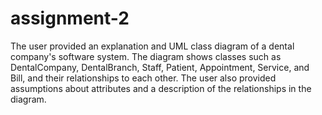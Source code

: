 # assignment-2
The user provided an explanation and UML class diagram of a dental company's software system. The diagram shows classes such as DentalCompany, DentalBranch, Staff, Patient, Appointment, Service, and Bill, and their relationships to each other. The user also provided assumptions about attributes and a description of the relationships in the diagram.
